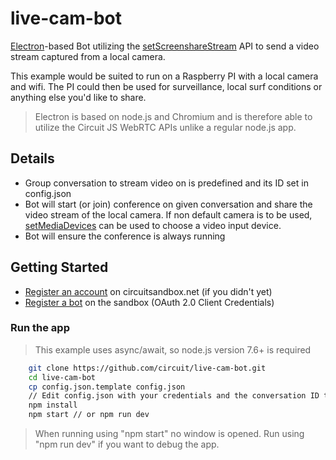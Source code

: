 # live-cam-bot

[Electron](https://electron.atom.io/)-based Bot utilizing the [setScreenshareStream](https://circuitsandbox.net/sdk/classes/Client.html#method_setScreenshareStream) API to send a video stream captured from a local camera.

This example would be suited to run on a Raspberry PI with a local camera and wifi. The PI could then be used for surveillance, local surf conditions or anything else you'd like to share.

> Electron is based on node.js and Chromium and is therefore able to utilize the Circuit JS WebRTC APIs unlike a regular node.js app.

## Details
* Group conversation to stream video on is predefined and its ID set in config.json 
* Bot will start (or join) conference on given conversation and share the video stream of the local camera. If non default camera is to be used, [setMediaDevices](https://circuitsandbox.net/sdk/classes/Client.html#method_setMediaDevices) can be used to choose a video input device.
* Bot will ensure the conference is always running

## Getting Started

* [Register an account](https://www.circuit.com/web/developers/registration) on circuitsandbox.net (if you didn't yet)
* [Register a bot](http://circuit.github.io/oauth) on the sandbox (OAuth 2.0 Client Credentials)

### Run the app

> This example uses async/await, so node.js version 7.6+ is required

```bash
    git clone https://github.com/circuit/live-cam-bot.git
    cd live-cam-bot
    cp config.json.template config.json
    // Edit config.json with your credentials and the conversation ID to stream on
    npm install
    npm start // or npm run dev
```

> When running using "npm start" no window is opened. Run using "npm run dev" if you want to debug the app.
